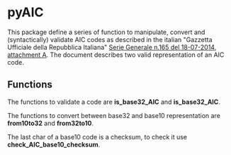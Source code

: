 # pyAIC

This package define a series of function to manipulate, convert and (syntactically) validate AIC codes as described in the italian "Gazzetta Ufficiale della Repubblica Italiana" [Serie Generale n.165 del 18-07-2014](https://www.gazzettaufficiale.it/atto/serie_generale/caricaDettaglioAtto/originario?atto.dataPubblicazioneGazzetta=2014-07-18&atto.codiceRedazionale=14A05668&elenco30giorni=true), [attachment A](https://www.gazzettaufficiale.it/do/atto/serie_generale/caricaPdf?cdimg=14A0566800100010110001&dgu=2014-07-18&art.dataPubblicazioneGazzetta=2014-07-18&art.codiceRedazionale=14A05668&art.num=1&art.tiposerie=SG).
The document describes two valid representation of an AIC code.

## Functions

The functions to validate a code are **is_base32_AIC** and **is_base32_AIC**.


The functions to convert between base32 and base10 representation are **from10to32** and **from32to10**.


The last char of a base10 code is a checksum, to check it use **check_AIC_base10_checksum**.

